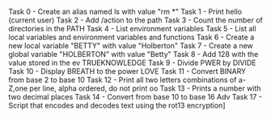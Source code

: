 Task 0 - Create an alias named ls with value "rm *"
Task 1 - Print hello (current user)
Task 2 - Add /action to the path
Task 3 - Count the number of directories in the PATH
Task 4 - List environment variables
Task 5 - List all local variables and environment variables and functions
Task 6 - Create a new local variable "BETTY" with value "Holberton"
Task 7 - Create a new global variable "HOLBERTON" with value "Betty"
Task 8 - Add 128 with the value stored in the ev TRUEKNOWLEDGE
Task 9 - Divide PWER by DIVIDE
Task 10 - Display BREATH to the power LOVE
Task 11 - Convert BINARY from base 2 to base 10
Task 12 - Print all two letters combinations of a-Z,one per line, alpha ordered, do not print oo
Task 13 - Prints a number with two decimal places
Task 14 - Convert from base 10 to base 16
Adv Task 17 - Script that encodes and decodes text using the rot13 encryption]
